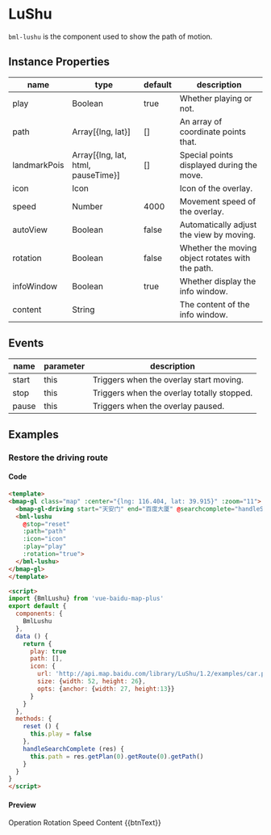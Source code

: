 # LuShu

`bml-lushu` is the component used to show the path of motion.

## Instance Properties

|name|type|default|description|
|------|-----|------|----|
|play|Boolean|true|Whether playing or not.|
|path|Array[{lng, lat}]|[]|An array of coordinate points that.|
|landmarkPois|Array[{lng, lat, html, pauseTime}]|[]|Special points displayed during the move.|
|icon|Icon||Icon of the overlay.|
|speed|Number|4000|Movement speed of the overlay.|
|autoView|Boolean|false|Automatically adjust the view by moving.|
|rotation|Boolean|false|Whether the moving object rotates with the path.|
|infoWindow|Boolean|true|Whether display the info window.|
|content|String||The content of the info window.|

## Events

|name|parameter|description|
|------|----|----|
|start|this|Triggers when the overlay start moving.|
|stop|this|Triggers when the overlay totally stopped.|
|pause|this|Triggers when the overlay paused.|

## Examples

### Restore the driving route

#### Code

```html
<template>
<bmap-gl class="map" :center="{lng: 116.404, lat: 39.915}" :zoom="11">
  <bmap-gl-driving start="天安门" end="百度大厦" @searchcomplete="handleSearchComplete" :panel="false" :autoViewport="true"></bmap-gl-driving>
  <bml-lushu
    @stop="reset"
    :path="path"
    :icon="icon"
    :play="play"
    :rotation="true">
  </bml-lushu>
</bmap-gl>
</template>

<script>
import {BmlLushu} from 'vue-baidu-map-plus'
export default {
  components: {
    BmlLushu
  },
  data () {
    return {
      play: true
      path: [],
      icon: {
        url: 'http://api.map.baidu.com/library/LuShu/1.2/examples/car.png',
        size: {width: 52, height: 26},
        opts: {anchor: {width: 27, height:13}}
      }
    }
  },
  methods: {
    reset () {
      this.play = false
    },
    handleSearchComplete (res) {
      this.path = res.getPlan(0).getRoute(0).getPath()
    }
  }
}
</script>
```

#### Preview

<doc-preview>
  <bmap-gl class="map" :center="{lng: 116.404, lat: 39.915}" :zoom="11">
    <bmap-gl-driving start="天安门" end="百度大厦" @searchcomplete="handleSearchComplete" :panel="false" :autoViewport="true"></bmap-gl-driving>
    <bml-lushu
      @start="changeBtnText('pause')"
      @stop="changeBtnText('play_arrow')"
      @pause="changeBtnText('play_arrow')"
      :path="path"
      :rotation="rotation"
      :content="content"
      :infoWindow="true"
      :speed="speed"
      :icon="icon"
      :play="play">
    </bml-lushu>
  </bmap-gl>
  <md-table>
    <md-table-header>
      <md-table-head>Operation</md-table-head>
      <md-table-head>Rotation</md-table-head>
      <md-table-head>Speed</md-table-head>
      <md-table-head>Content</md-table-head>
    </md-table-header>
    <md-table-body>
      <md-table-row>
        <md-table-cell>
          <md-button class="md-icon-button md-primary" @click="toggle">
            <md-icon>{{btnText}}</md-icon>
          </md-button>
        </md-table-cell>
        <md-table-cell>
          <md-switch v-model="rotation">
          </md-switch>
        </md-table-cell>
        <md-table-cell>
          <md-input-container>
            <md-input v-model.number="speed">
          </md-input-container>
        </md-table-cell>
        <md-table-cell>
          <md-input-container>
            <md-input v-model="content">
          </md-input-container>
        </md-table-cell>
      </md-table-row>
    </md-table-body>
  </md-table>
</doc-preview>

<script>
import BmlLushu from '../../../components/extra/Lushu.vue'
export default {
  components: {
    BmlLushu
  },
  data () {
    return {
      btnText: 'play_arrow',
      path: [],
      rotation: true,
      play: false,
      content: 'My car is here.',
      speed: 5000,
      icon: {
        url: 'http://api.map.baidu.com/library/LuShu/1.2/examples/car.png',
        size: {
          width: 52,
          height: 26
        },
        opts: {
          anchor: {
            width: 27,
            height:13
          }
        }
      }
    }
  },
  methods: {
    changeBtnText (val) {
      this.btnText = val
      if (val === 'play_arrow') {
        this.play = false
      }
    },
    toggle () {
      this.play = !this.play
    },
    handleSearchComplete (res) {
      this.path = res.getPlan(0).getRoute(0).getPath()
    }
  }
}
</script>